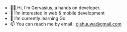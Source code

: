 - 👋🏾 Hi, I’m Gervasius, a hands on developer.
- 👀 I’m interested in web & mobile development
- 🌱 I’m currently learning Go
- 📫 You can reach me by email : gishuuwa@gmail.com

<!---
ishuuwag/ishuuwag is a ✨ special ✨ repository because its `README.md` (this file) appears on your GitHub profile.
You can click the Preview link to take a look at your changes.
--->

